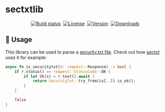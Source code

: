# sectxtlib

<p align="center">
	<a href="https://github.com/eikendev/sectxt/actions"><img alt="Build status" src="https://img.shields.io/github/actions/workflow/status/eikendev/sectxt/main.yml?branch=main"/></a>&nbsp;
	<a href="https://github.com/eikendev/sectxt/blob/master/LICENSE"><img alt="License" src="https://img.shields.io/github/license/eikendev/sectxt"/></a>&nbsp;
	<a href="https://crates.io/crates/sectxtlib"><img alt="Version" src="https://img.shields.io/crates/v/sectxtlib"/></a>&nbsp;
	<a href="https://crates.io/crates/sectxtlib"><img alt="Downloads" src="https://img.shields.io/crates/d/sectxtlib"/></a>&nbsp;
</p>

## 📄&nbsp;Usage

This library can be used to parse a [security.txt file](https://securitytxt.org/).
Check out how [sectxt](https://github.com/eikendev/sectxt) uses it for example:
```rust
async fn is_securitytxt(r: reqwest::Response) -> bool {
    if r.status() == reqwest::StatusCode::OK {
        if let Ok(s) = r.text().await {
            return SecurityTxt::try_from(&s[..]).is_ok();
        }
    }

    false
}
```

